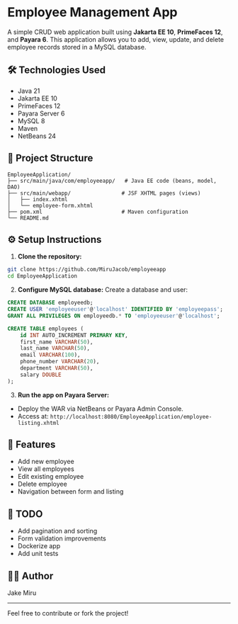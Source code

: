 # Employee Management App

A simple CRUD web application built using **Jakarta EE 10**, **PrimeFaces 12**, and **Payara 6**. This application allows you to add, view, update, and delete employee records stored in a MySQL database.

## 🛠 Technologies Used
- Java 21
- Jakarta EE 10
- PrimeFaces 12
- Payara Server 6
- MySQL 8
- Maven
- NetBeans 24

## 📁 Project Structure
```
EmployeeApplication/
├── src/main/java/com/employeeapp/   # Java EE code (beans, model, DAO)
├── src/main/webapp/                # JSF XHTML pages (views)
│   ├── index.xhtml
│   └── employee-form.xhtml
├── pom.xml                         # Maven configuration
└── README.md
```

## ⚙️ Setup Instructions

1. **Clone the repository:**
```bash
git clone https://github.com/MiruJacob/employeeapp
cd EmployeeApplication
```

2. **Configure MySQL database:**
Create a database and user:
```sql
CREATE DATABASE employeedb;
CREATE USER 'employeeuser'@'localhost' IDENTIFIED BY 'employeepass';
GRANT ALL PRIVILEGES ON employeedb.* TO 'employeeuser'@'localhost';

CREATE TABLE employees (
    id INT AUTO_INCREMENT PRIMARY KEY,
    first_name VARCHAR(50),
    last_name VARCHAR(50),
    email VARCHAR(100),
    phone_number VARCHAR(20),  
    department VARCHAR(50),
    salary DOUBLE
);

```

3. **Run the app on Payara Server:**
- Deploy the WAR via NetBeans or Payara Admin Console.
- Access at: `http://localhost:8080/EmployeeApplication/employee-listing.xhtml`

## 🧪 Features
- Add new employee
- View all employees
- Edit existing employee
- Delete employee
- Navigation between form and listing

## 🧹 TODO
- Add pagination and sorting
- Form validation improvements
- Dockerize app
- Add unit tests

## 👨‍💻 Author
Jake Miru

---
Feel free to contribute or fork the project!
